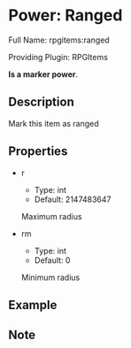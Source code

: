 # Power: Ranged

<!-- This file is generated ingame by `/rpgitem gen-wiki`. -->
<!-- Please only edit between "beginCustomXXXX" and "endCustomXXXX".  -->
<!-- If you want to edit description of this power or property, -->
<!-- please edit corresponding section in "resources/lang/en_US.yml" -->

Full Name: rpgitems:ranged

Providing Plugin: RPGItems

**Is a marker power**.

<!-- beginCustomHeader -->
<!-- endCustomHeader -->

## Description

Mark this item as ranged
<!-- beginCustomDescription -->
<!-- endCustomDescription -->

## Properties

* r

  * Type: int
  * Default: 2147483647

  Maximum radius

* rm

  * Type: int
  * Default: 0

  Minimum radius

<!-- beginCustomProperties -->
<!-- endCustomProperties -->

## Example

<!-- beginCustomExample -->
<!-- endCustomExample -->

## Note

<!-- beginCustomNote -->
<!-- endCustomNote -->